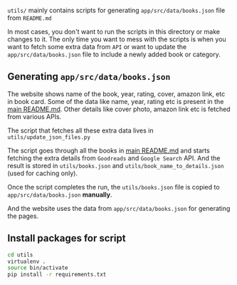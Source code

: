 `utils/` mainly contains scripts for generating `app/src/data/books.json` file from `README.md`

In most cases, you don't want to run the scripts in this directory or make changes to it.
The only time you want to mess with the scripts is when you want to fetch some extra data from `API` or
want to update the `app/src/data/books.json` file to include a newly added book or category.

## Generating `app/src/data/books.json`

The website shows name of the book, year, rating, cover, amazon link, etc in book card. Some of the
data like name, year, rating etc is present in the [main README.md](../README.md). Other details
like cover photo, amazon link etc is fetched from various APIs.

The script that fetches all these extra data lives in `utils/update_json_files.py`

The script goes through all the books in [main README.md](../README.md) and starts fetching the extra details
from `Goodreads` and `Google Search` API. And the result is stored in `utils/books.json` and `utils/book_name_to_details.json`
(used for caching only).

Once the script completes the run, the `utils/books.json` file is copied to `app/src/data/books.json` **manually**.

And the website uses the data from `app/src/data/books.json` for generating the pages.

## Install packages for script

```bash
cd utils
virtualenv .
source bin/activate
pip install -r requirements.txt
```
